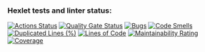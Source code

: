 ### Hexlet tests and linter status:
[![Actions Status](https://github.com/Parsifal777/java-project-71/actions/workflows/hexlet-check.yml/badge.svg)](https://github.com/Parsifal777/java-project-71/actions)
[![Quality Gate Status](https://sonarcloud.io/api/project_badges/measure?project=Parsifal777_java-project-71&metric=alert_status)](https://sonarcloud.io/summary/new_code?id=Parsifal777_java-project-71)
[![Bugs](https://sonarcloud.io/api/project_badges/measure?project=Parsifal777_java-project-71&metric=bugs)](https://sonarcloud.io/summary/new_code?id=Parsifal777_java-project-71)
[![Code Smells](https://sonarcloud.io/api/project_badges/measure?project=Parsifal777_java-project-71&metric=code_smells)](https://sonarcloud.io/summary/new_code?id=Parsifal777_java-project-71)
[![Duplicated Lines (%)](https://sonarcloud.io/api/project_badges/measure?project=Parsifal777_java-project-71&metric=duplicated_lines_density)](https://sonarcloud.io/summary/new_code?id=Parsifal777_java-project-71)
[![Lines of Code](https://sonarcloud.io/api/project_badges/measure?project=Parsifal777_java-project-71&metric=ncloc)](https://sonarcloud.io/summary/new_code?id=Parsifal777_java-project-71)
[![Maintainability Rating](https://sonarcloud.io/api/project_badges/measure?project=Parsifal777_java-project-71&metric=sqale_rating)](https://sonarcloud.io/summary/new_code?id=Parsifal777_java-project-71)
[![Coverage](https://sonarcloud.io/api/project_badges/measure?project=Parsifal777_java-project-71&metric=coverage)](https://sonarcloud.io/summary/new_code?id=Parsifal777_java-project-71)